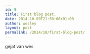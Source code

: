 ```yaml
---
id: 9
title: First blog post.
date: 2014-10-09T21:50:00+01:00
author: wesley
layout: post
permalink: /2014/10/first-blog-post/
---
```

gejat van wes